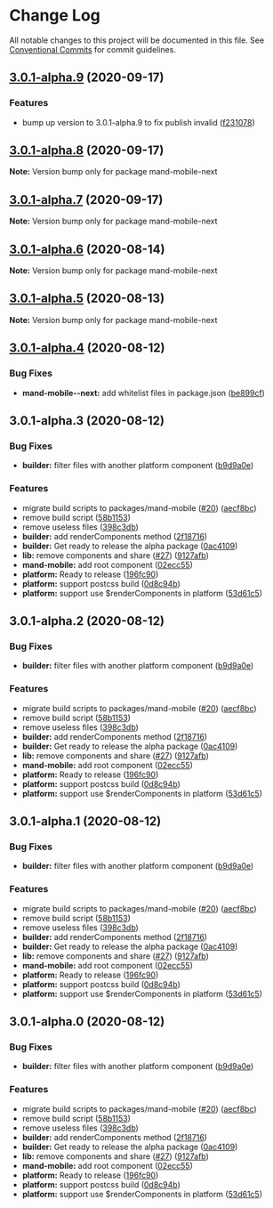 # Change Log

All notable changes to this project will be documented in this file.
See [Conventional Commits](https://conventionalcommits.org) for commit guidelines.

## [3.0.1-alpha.9](https://github.com/mand-mobile/mand-mobile-next/compare/v3.0.1-alpha.8...v3.0.1-alpha.9) (2020-09-17)


### Features

* bump up version to 3.0.1-alpha.9 to fix publish invalid ([f231078](https://github.com/mand-mobile/mand-mobile-next/commit/f231078574e747803fa297e4be792994c7fc7b71))





## [3.0.1-alpha.8](https://github.com/mand-mobile/mand-mobile-next/compare/v3.0.1-alpha.7...v3.0.1-alpha.8) (2020-09-17)

**Note:** Version bump only for package mand-mobile-next





## [3.0.1-alpha.7](https://github.com/mand-mobile/mand-mobile-next/compare/v3.0.1-alpha.6...v3.0.1-alpha.7) (2020-09-17)

**Note:** Version bump only for package mand-mobile-next





## [3.0.1-alpha.6](https://github.com/mand-mobile/mand-mobile-next/compare/v3.0.1-alpha.5...v3.0.1-alpha.6) (2020-08-14)

**Note:** Version bump only for package mand-mobile-next





## [3.0.1-alpha.5](https://github.com/mand-mobile/mand-mobile-next/compare/v3.0.1-alpha.4...v3.0.1-alpha.5) (2020-08-13)

**Note:** Version bump only for package mand-mobile-next





## [3.0.1-alpha.4](https://github.com/mand-mobile/mand-mobile-next/compare/v3.0.1-alpha.3...v3.0.1-alpha.4) (2020-08-12)


### Bug Fixes

* **mand-mobile--next:** add whitelist files in package.json ([be899cf](https://github.com/mand-mobile/mand-mobile-next/commit/be899cf0b2b7dfff80660b1e2b1e9b8d42a37283))





## 3.0.1-alpha.3 (2020-08-12)


### Bug Fixes

* **builder:** filter files with another platform component ([b9d9a0e](https://github.com/mand-mobile/mand-mobile-next/commit/b9d9a0e50ebb968c322fa68da74e51c2dd4b40e7))


### Features

* migrate build scripts to packages/mand-mobile ([#20](https://github.com/mand-mobile/mand-mobile-next/issues/20)) ([aecf8bc](https://github.com/mand-mobile/mand-mobile-next/commit/aecf8bc0fdfda14056014b6aa8370c63b96f44d7))
* remove build script ([58b1153](https://github.com/mand-mobile/mand-mobile-next/commit/58b115370ee79defadffd3060edd014895238d2a))
* remove useless files ([398c3db](https://github.com/mand-mobile/mand-mobile-next/commit/398c3db1cb24193c4c410d3f1013737845f5c657))
* **builder:** add renderComponents method ([2f18716](https://github.com/mand-mobile/mand-mobile-next/commit/2f1871675f856b90bca31e25f80ce47258595d00))
* **builder:** Get ready to release the alpha package ([0ac4109](https://github.com/mand-mobile/mand-mobile-next/commit/0ac41093a6d719da590f148211b8825ad5bd125b))
* **lib:** remove components and share ([#27](https://github.com/mand-mobile/mand-mobile-next/issues/27)) ([9127afb](https://github.com/mand-mobile/mand-mobile-next/commit/9127afb45684ce95177fc9c31b68191da030d0b4))
* **mand-mobile:** add root component ([02ecc55](https://github.com/mand-mobile/mand-mobile-next/commit/02ecc5596418778b724e78605daa5fe02d651651))
* **platform:** Ready to release ([196fc90](https://github.com/mand-mobile/mand-mobile-next/commit/196fc903f480013bc3629082c35e48084cefad95))
* **platform:** support postcss build ([0d8c94b](https://github.com/mand-mobile/mand-mobile-next/commit/0d8c94b418061c439769ef599e2574400e633411))
* **platform:** support use $renderComponents in platform ([53d61c5](https://github.com/mand-mobile/mand-mobile-next/commit/53d61c54cbb15b6e08ca5d3ea3e279e17df87f95))





## 3.0.1-alpha.2 (2020-08-12)


### Bug Fixes

* **builder:** filter files with another platform component ([b9d9a0e](https://github.com/mand-mobile/mand-mobile-next/commit/b9d9a0e50ebb968c322fa68da74e51c2dd4b40e7))


### Features

* migrate build scripts to packages/mand-mobile ([#20](https://github.com/mand-mobile/mand-mobile-next/issues/20)) ([aecf8bc](https://github.com/mand-mobile/mand-mobile-next/commit/aecf8bc0fdfda14056014b6aa8370c63b96f44d7))
* remove build script ([58b1153](https://github.com/mand-mobile/mand-mobile-next/commit/58b115370ee79defadffd3060edd014895238d2a))
* remove useless files ([398c3db](https://github.com/mand-mobile/mand-mobile-next/commit/398c3db1cb24193c4c410d3f1013737845f5c657))
* **builder:** add renderComponents method ([2f18716](https://github.com/mand-mobile/mand-mobile-next/commit/2f1871675f856b90bca31e25f80ce47258595d00))
* **builder:** Get ready to release the alpha package ([0ac4109](https://github.com/mand-mobile/mand-mobile-next/commit/0ac41093a6d719da590f148211b8825ad5bd125b))
* **lib:** remove components and share ([#27](https://github.com/mand-mobile/mand-mobile-next/issues/27)) ([9127afb](https://github.com/mand-mobile/mand-mobile-next/commit/9127afb45684ce95177fc9c31b68191da030d0b4))
* **mand-mobile:** add root component ([02ecc55](https://github.com/mand-mobile/mand-mobile-next/commit/02ecc5596418778b724e78605daa5fe02d651651))
* **platform:** Ready to release ([196fc90](https://github.com/mand-mobile/mand-mobile-next/commit/196fc903f480013bc3629082c35e48084cefad95))
* **platform:** support postcss build ([0d8c94b](https://github.com/mand-mobile/mand-mobile-next/commit/0d8c94b418061c439769ef599e2574400e633411))
* **platform:** support use $renderComponents in platform ([53d61c5](https://github.com/mand-mobile/mand-mobile-next/commit/53d61c54cbb15b6e08ca5d3ea3e279e17df87f95))





## 3.0.1-alpha.1 (2020-08-12)


### Bug Fixes

* **builder:** filter files with another platform component ([b9d9a0e](https://github.com/mand-mobile/mand-mobile-next/commit/b9d9a0e50ebb968c322fa68da74e51c2dd4b40e7))


### Features

* migrate build scripts to packages/mand-mobile ([#20](https://github.com/mand-mobile/mand-mobile-next/issues/20)) ([aecf8bc](https://github.com/mand-mobile/mand-mobile-next/commit/aecf8bc0fdfda14056014b6aa8370c63b96f44d7))
* remove build script ([58b1153](https://github.com/mand-mobile/mand-mobile-next/commit/58b115370ee79defadffd3060edd014895238d2a))
* remove useless files ([398c3db](https://github.com/mand-mobile/mand-mobile-next/commit/398c3db1cb24193c4c410d3f1013737845f5c657))
* **builder:** add renderComponents method ([2f18716](https://github.com/mand-mobile/mand-mobile-next/commit/2f1871675f856b90bca31e25f80ce47258595d00))
* **builder:** Get ready to release the alpha package ([0ac4109](https://github.com/mand-mobile/mand-mobile-next/commit/0ac41093a6d719da590f148211b8825ad5bd125b))
* **lib:** remove components and share ([#27](https://github.com/mand-mobile/mand-mobile-next/issues/27)) ([9127afb](https://github.com/mand-mobile/mand-mobile-next/commit/9127afb45684ce95177fc9c31b68191da030d0b4))
* **mand-mobile:** add root component ([02ecc55](https://github.com/mand-mobile/mand-mobile-next/commit/02ecc5596418778b724e78605daa5fe02d651651))
* **platform:** Ready to release ([196fc90](https://github.com/mand-mobile/mand-mobile-next/commit/196fc903f480013bc3629082c35e48084cefad95))
* **platform:** support postcss build ([0d8c94b](https://github.com/mand-mobile/mand-mobile-next/commit/0d8c94b418061c439769ef599e2574400e633411))
* **platform:** support use $renderComponents in platform ([53d61c5](https://github.com/mand-mobile/mand-mobile-next/commit/53d61c54cbb15b6e08ca5d3ea3e279e17df87f95))





## 3.0.1-alpha.0 (2020-08-12)


### Bug Fixes

* **builder:** filter files with another platform component ([b9d9a0e](https://github.com/mand-mobile/mand-mobile-next/commit/b9d9a0e50ebb968c322fa68da74e51c2dd4b40e7))


### Features

* migrate build scripts to packages/mand-mobile ([#20](https://github.com/mand-mobile/mand-mobile-next/issues/20)) ([aecf8bc](https://github.com/mand-mobile/mand-mobile-next/commit/aecf8bc0fdfda14056014b6aa8370c63b96f44d7))
* remove build script ([58b1153](https://github.com/mand-mobile/mand-mobile-next/commit/58b115370ee79defadffd3060edd014895238d2a))
* remove useless files ([398c3db](https://github.com/mand-mobile/mand-mobile-next/commit/398c3db1cb24193c4c410d3f1013737845f5c657))
* **builder:** add renderComponents method ([2f18716](https://github.com/mand-mobile/mand-mobile-next/commit/2f1871675f856b90bca31e25f80ce47258595d00))
* **builder:** Get ready to release the alpha package ([0ac4109](https://github.com/mand-mobile/mand-mobile-next/commit/0ac41093a6d719da590f148211b8825ad5bd125b))
* **lib:** remove components and share ([#27](https://github.com/mand-mobile/mand-mobile-next/issues/27)) ([9127afb](https://github.com/mand-mobile/mand-mobile-next/commit/9127afb45684ce95177fc9c31b68191da030d0b4))
* **mand-mobile:** add root component ([02ecc55](https://github.com/mand-mobile/mand-mobile-next/commit/02ecc5596418778b724e78605daa5fe02d651651))
* **platform:** Ready to release ([196fc90](https://github.com/mand-mobile/mand-mobile-next/commit/196fc903f480013bc3629082c35e48084cefad95))
* **platform:** support postcss build ([0d8c94b](https://github.com/mand-mobile/mand-mobile-next/commit/0d8c94b418061c439769ef599e2574400e633411))
* **platform:** support use $renderComponents in platform ([53d61c5](https://github.com/mand-mobile/mand-mobile-next/commit/53d61c54cbb15b6e08ca5d3ea3e279e17df87f95))
